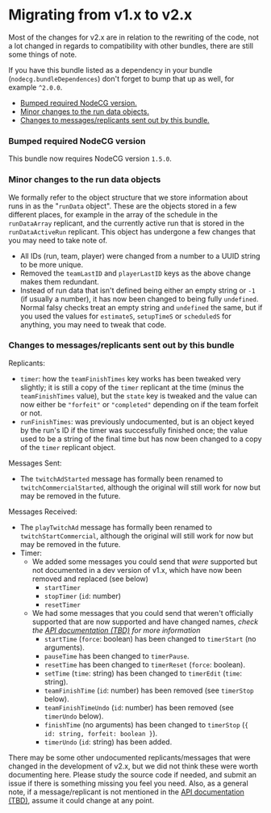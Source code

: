 # Migrating from v1.x to v2.x

Most of the changes for v2.x are in relation to the rewriting of the code, not a lot changed in regards to compatibility with other bundles, there are still some things of note.

If you have this bundle listed as a dependency in your bundle (`nodecg.bundleDependences`) don't forget to bump that up as well, for example `^2.0.0`.

- [Bumped required NodeCG version.](#nodecg-version)
- [Minor changes to the run data objects.](#run-data-changes)
- [Changes to messages/replicants sent out by this bundle.](#message-rep-changes)


### <a name="nodecg-version"></a> Bumped required NodeCG version

This bundle now requires NodeCG version `1.5.0`.


### <a name="run-data-changes"></a> Minor changes to the run data objects

We formally refer to the object structure that we store information about runs in as the "`runData` object". These are the objects stored in a few different places, for example in the array of the schedule in the `runDataArray` replicant, and the currently active run that is stored in the `runDataActiveRun` replicant. This object has undergone a few changes that you may need to take note of.

- All IDs (run, team, player) were changed from a number to a UUID string to be more unique.
- Removed the `teamLastID` and `playerLastID` keys as the above change makes them redundant.
- Instead of run data that isn't defined being either an empty string or `-1` (if usually a number), it has now been changed to being fully `undefined`. Normal falsy checks treat an empty string and `undefined` the same, but if you used the values for `estimateS`, `setupTimeS` or `scheduledS` for anything, you may need to tweak that code.


### <a name="message-rep-changes"></a> Changes to messages/replicants sent out by this bundle

Replicants:
- `timer`: how the `teamFinishTimes` key works has been tweaked very slightly; it is still a copy of the `timer` replicant at the time (minus the `teamFinishTimes` value), but the `state` key is tweaked and the value can now either be `"forfeit"` or `"completed"` depending on if the team forfeit or not.
- `runFinishTimes`: was previously undocumented, but is an object keyed by the run's ID if the timer was successfully finished once; the value used to be a string of the final time but has now been changed to a copy of the `timer` replicant object.

Messages Sent:
- The `twitchAdStarted` message has formally been renamed to `twitchCommercialStarted`, although the original will still work for now but may be removed in the future.

Messages Received:
- The `playTwitchAd` message has formally been renamed to `twitchStartCommercial`, although the original will still work for now but may be removed in the future.
- Timer:
  - We added some messages you could send that *were* supported but not documented in a dev version of v1.x, which have now been removed and replaced (see below)
    - `startTimer`
    - `stopTimer` (`id`: number)
    - `resetTimer`
  - We had some messages that you could send that weren't officially supported that are now supported and have changed names, *check the [API documentation (TBD)](API.md) for more information*
    - `startTime` (`force`: boolean) has been changed to `timerStart` (no arguments).
    - `pauseTime` has been changed to `timerPause`.
    - `resetTime` has been changed to `timerReset` (`force`: boolean).
    - `setTime` (`time`: string) has been changed to `timerEdit` (`time`: string).
    - `teamFinishTime` (`id`: number) has been removed (see `timerStop` below).
    - `teamFinishTimeUndo` (`id`: number) has been removed (see `timerUndo` below).
    - `finishTime` (no arguments) has been changed to `timerStop` (`{ id: string, forfeit: boolean }`).
    - `timerUndo` (`id`: string) has been added.

There may be some other undocumented replicants/messages that were changed in the development of v2.x, but we did not think these were worth documenting here. Please study the source code if needed, and submit an issue if there is something missing you feel you need.
Also, as a general note, if a message/replicant is not mentioned in the [API documentation (TBD)](API.md), assume it could change at any point.